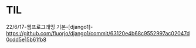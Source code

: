 # TIL
22/6/17-웹프로그래밍 기본-[django1]-https://github.com/fluorjo/django1/commit/63120e4b68c9552997ac02047d0cdd5e15b61fb8
